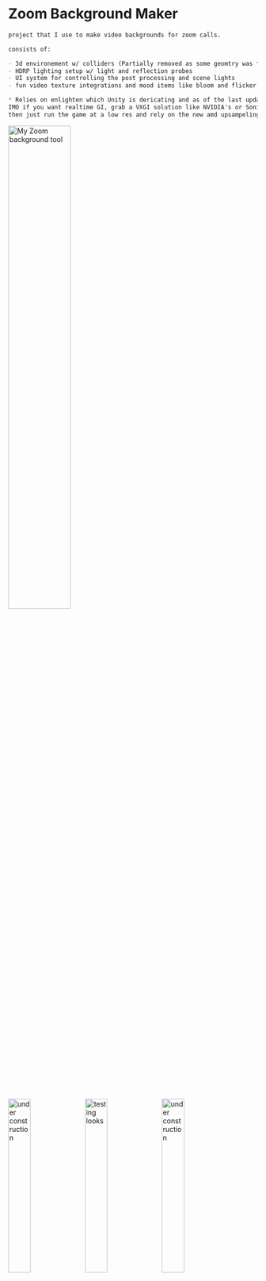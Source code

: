 # Zoom Background Maker

```md
project that I use to make video backgrounds for zoom calls.

consists of:

- 3d environement w/ colliders (Partially removed as some geomtry was from STRIVR)
- HDRP lighting setup w/ light and reflection probes
- UI system for controlling the post processing and scene lights
- fun video texture integrations and mood items like bloom and flicker

* Relies on enlighten which Unity is dericating and as of the last updat has not published a new solution.
IMO if you want realtime GI, grab a VXGI solution like NVIDIA's or SonicEthers
then just run the game at a low res and rely on the new amd upsampeling.
```

<a href="https://gfycat.com/IllinformedWearyEel-size_restricted.gif"> <img alt="My Zoom background tool" src="https://thumbs.gfycat.com/IllinformedWearyEel-size_restricted.gif" width="50%"></a>

<a href="https://gfycat.com/HorribleUnderstatedIbizanhound-size_restricted.gif"> <img alt="under construction" src="https://thumbs.gfycat.com/HorribleUnderstatedIbizanhound-size_restricted.gif" width="30%"></a>
<a href="https://gfycat.com/BrokenDeadJoey-size_restricted.gif"> <img alt="testing looks" src="https://thumbs.gfycat.com/BrokenDeadJoey-size_restricted.gif" width="30%"></a>
<a href="https://gfycat.com/WelcomeIllDogwoodclubgall-size_restricted.gif"> <img alt="under construction" src="https://thumbs.gfycat.com/WelcomeIllDogwoodclubgall-size_restricted.gif" width="30%"></a>


